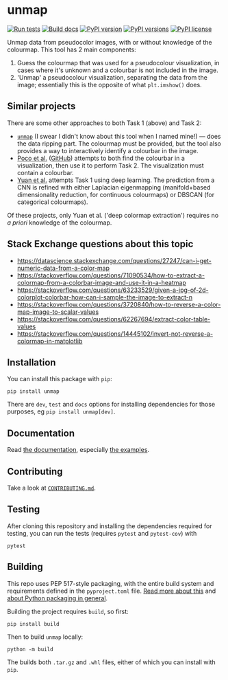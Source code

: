 # unmap

[![Run tests](https://github.com/kwinkunks/unmap/actions/workflows/run-tests.yml/badge.svg)](https://github.com/kwinkunks/unmap/actions/workflows/run-tests.yml)
[![Build docs](https://github.com/kwinkunks/unmap/actions/workflows/build-docs.yml/badge.svg)](https://github.com/kwinkunks/unmap/actions/workflows/build-docs.yml)
[![PyPI version](https://img.shields.io/pypi/v/unmap.svg)](https://pypi.org/project/unmap//)
[![PyPI versions](https://img.shields.io/pypi/pyversions/unmap.svg)](https://pypi.org/project/unmap//)
[![PyPI license](https://img.shields.io/pypi/l/unmap.svg)](https://pypi.org/project/unmap/)

Unmap data from pseudocolor images, with or without knowledge of the colourmap. This tool has 2 main components:

1. Guess the colourmap that was used for a pseudocolour visualization, in cases where it's unknown and a colourbar is not included in the image.
2. 'Unmap' a pseudocolour visualization, separating the data from the image; essentially this is the opposite of what `plt.imshow()` does. 


## Similar projects

There are some other approaches to both Task 1 (above) and Task 2:

- [`unmap`](https://github.com/jperryhouts/unmap) (I swear I didn't know about this tool when I named mine!) &mdash; does the data ripping part. The colourmap must be provided, but the tool also provides a way to interactively identify a colourbar in the image.
- [Poco et al.](https://ieeexplore.ieee.org/document/8017646) ([GitHub](https://github.com/uwdata/rev)) attempts to both find the colourbar in a visualization, then use it to perform Task 2. The visualization must contain a colourbar.
- [Yuan et al.](https://github.com/yuanlinping/deep_colormap_extraction) attempts Task 1 using deep learning. The prediction from a CNN is refined with either Laplacian eigenmapping (manifold+based dimensionality reduction, for continuous colourmaps) or DBSCAN (for categorical colourmaps).

Of these projects, only Yuan et al. ('deep colormap extraction') requires no _a priori_ knowledge of the colourmap. 


## Stack Exchange questions about this topic

- https://datascience.stackexchange.com/questions/27247/can-i-get-numeric-data-from-a-color-map
- https://stackoverflow.com/questions/71090534/how-to-extract-a-colormap-from-a-colorbar-image-and-use-it-in-a-heatmap
- https://stackoverflow.com/questions/63233529/given-a-jpg-of-2d-colorplot-colorbar-how-can-i-sample-the-image-to-extract-n
- https://stackoverflow.com/questions/3720840/how-to-reverse-a-color-map-image-to-scalar-values
- https://stackoverflow.com/questions/62267694/extract-color-table-values
- https://stackoverflow.com/questions/14445102/invert-not-reverse-a-colormap-in-matplotlib


## Installation

You can install this package with `pip`:

    pip install unmap

There are `dev`, `test` and `docs` options for installing dependencies for those purposes, eg `pip install unmap[dev]`.


## Documentation

Read [the documentation](https://scienxlab.github.io/unmap/), especially [the examples](https://scienxlab.github.io/unmap/userguide/Unmap_data_from_an_image.html).


## Contributing

Take a look at [`CONTRIBUTING.md`](https://github.com/scienxlab/unmap/blob/main/CONTRIBUTING.md).


## Testing

After cloning this repository and installing the dependencies required for testing, you can run the tests (requires `pytest` and `pytest-cov`) with

    pytest


## Building

This repo uses PEP 517-style packaging, with the entire build system and requirements defined in the `pyproject.toml` file. [Read more about this](https://setuptools.pypa.io/en/latest/build_meta.html) and [about Python packaging in general](https://packaging.python.org/en/latest/tutorials/packaging-projects/).

Building the project requires `build`, so first:

    pip install build

Then to build `unmap` locally:

    python -m build

The builds both `.tar.gz` and `.whl` files, either of which you can install with `pip`.
